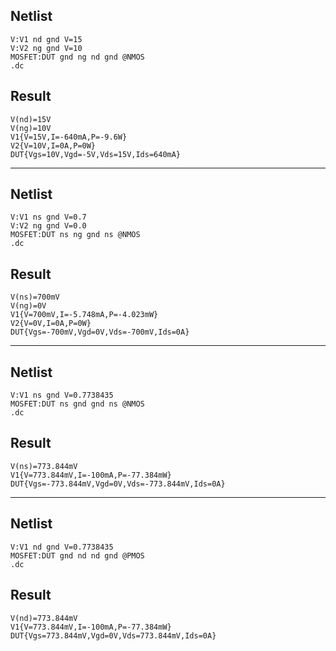 ## Netlist

```text
V:V1 nd gnd V=15
V:V2 ng gnd V=10
MOSFET:DUT gnd ng nd gnd @NMOS
.dc
```

## Result

```text
V(nd)=15V
V(ng)=10V
V1{V=15V,I=-640mA,P=-9.6W}
V2{V=10V,I=0A,P=0W}
DUT{Vgs=10V,Vgd=-5V,Vds=15V,Ids=640mA}
```

---

## Netlist

```text
V:V1 ns gnd V=0.7
V:V2 ng gnd V=0.0
MOSFET:DUT ns ng gnd ns @NMOS
.dc
```

## Result

```text
V(ns)=700mV
V(ng)=0V
V1{V=700mV,I=-5.748mA,P=-4.023mW}
V2{V=0V,I=0A,P=0W}
DUT{Vgs=-700mV,Vgd=0V,Vds=-700mV,Ids=0A}
```

---

## Netlist

```text
V:V1 ns gnd V=0.7738435
MOSFET:DUT ns gnd gnd ns @NMOS
.dc
```

## Result

```text
V(ns)=773.844mV
V1{V=773.844mV,I=-100mA,P=-77.384mW}
DUT{Vgs=-773.844mV,Vgd=0V,Vds=-773.844mV,Ids=0A}
```

---

## Netlist

```text
V:V1 nd gnd V=0.7738435
MOSFET:DUT gnd nd nd gnd @PMOS
.dc
```

## Result

```text
V(nd)=773.844mV
V1{V=773.844mV,I=-100mA,P=-77.384mW}
DUT{Vgs=773.844mV,Vgd=0V,Vds=773.844mV,Ids=0A}
```
